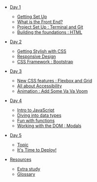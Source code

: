 * [Day 1]()
  * [Getting Set Up](./Day_1/getting_set_up.md)
  * [What is the Front End?](./Day_1/front_end.md)
  * [Project Set Up : Terminal and Git](./Day_1/project_setup.md)
  * [Building the foundations : HTML](./Day_1/html1.md)
* [Day 2]()
  * [Getting Stylish with CSS](/Day_2/css1.md)
  * [Responsive Design](./Day_2/responsive.md)
  * [CSS Framework : Bootstrap]()
* [Day 3]()
  * [New CSS features : Flexbox and Grid]()
  * [All about Accessibility]()
  * [Animation : Add Some Va Va Voom]()
* [Day 4]()
  * [Intro to JavaScript](./Day_4/intro_to_js.md)
  * [Diving into data types]()
  * [Fun with functions]()
  * [Working with the DOM : Modals]()
* [Day 5]()
  * [Topic]()
  * [It's Time to Deploy!](./Day_5/deploy.md)


* [Resources]()
  * [Extra study]()
  * [Glossary](./Resources/glossary/glossary.md)